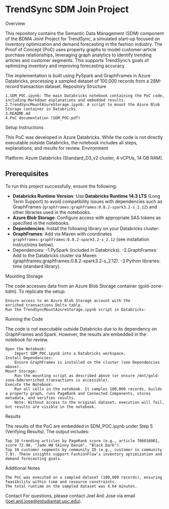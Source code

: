 # TrendSync SDM Join Project
Overview

This repository contains the Semantic Data Management (SDM) component of the BDMA Joint Project for TrendSync, a simulated start-up focused on inventory optimization and demand forecasting in the fashion industry. The Proof of Concept (PoC) uses property graphs to model customer-article purchase relationships, leveraging graph analytics to identify trending articles and customer segments. This supports TrendSync’s goals of optimizing inventory and improving forecasting accuracy.

The implementation is built using PySpark and GraphFrames in Azure Databricks, processing a sampled dataset of 100,000 records from a 28M-record transaction dataset.
Repository Structure

    1.SDM_POC.ipynb: The main Databricks notebook containing the PoC code, including Markdown explanations and embedded results.
    2.TrendSyncMountAzureStorage.ipynb: A script to mount the Azure Blob Storage container in Databricks.
    3.README.md
    4.PoC documentation (SDM_POC.pdf)

Setup Instructions

This PoC was developed in Azure Databricks. While the code is not directly executable outside Databricks, the notebook includes all steps, explanations, and results for review.
Environment

Platform: Azure Databricks (Standard_D3_v2 cluster, 4 vCPUs, 14 GB RAM).
## Prerequisites
To run this project successfully, ensure the following:
- **Databricks Runtime Version**: Use **Databricks Runtime 14.3 LTS** (Long Term Support) to avoid compatibility issues with dependencies such as GraphFrames (`graphframes:graphframes:0.8.2-spark3.2-s_2.12`) and other libraries used in the notebooks.
- **Azure Blob Storage**: Configure access with appropriate SAS tokens as specified in the notebooks.
- **Dependencies**: Install the following library on your Databricks cluster:
- **GraphFrames**: Add via Maven with coordinates `graphframes:graphframes:0.8.2-spark3.2-s_2.12` (see installation instructions below).
- Dependencies:
  -1.PySpark (included in Databricks).
  -2.GraphFrames: Add to the Databricks cluster via Maven (graphframes:graphframes:0.8.2-spark3.2-s_2.12).
  -3.Python libraries: time (standard library).

Mounting Storage

The code accesses data from an Azure Blob Storage container (gold-zone-bdm). To replicate the setup:

    Ensure access to an Azure Blob Storage account with the enriched_transactions Delta table.
    Run the TrendSyncMountAzureStorage.ipynb script in Databricks:


Running the Code

The code is not executable outside Databricks due to its dependency on GraphFrames and Spark. However, the results are embedded in the notebook for review.

    Open the Notebook:
        Import SDM_POC.ipynb into a Databricks workspace.
    Install Dependencies:
        Ensure GraphFrames is installed on the cluster (see Dependencies above).
    Mount Storage:
        Run the mounting script as described above (or ensure /mnt/gold-zone-bdm/enriched_transactions is accessible).
    Execute the Notebook:
        Run all cells in the notebook. It samples 100,000 records, builds a property graph, runs PageRank and Connected Components, stores metadata, and verifies results.
        Note: Without access to the original dataset, execution will fail, but results are visible in the notebook.

Results

The results of the PoC are embedded in SDM_POC.ipynb under Step 5 (Verifying Results). The output includes:

    Top 10 trending articles by PageRank score (e.g., article 706016001, score 72.90, "Jade HW Skinny Denim", "Black Dark").
    Top 10 customer segments by community ID (e.g., customer in community 7.0). These insights support FashionFlow’s inventory optimization and demand forecasting goals.

Additional Notes

    The PoC was executed on a sampled dataset (100,000 records), ensuring feasibility within time and resource constraints.
    The total runtime on the sampled dataset was 4.64 minutes.

Contact
For questions, please contact Joel Anil Jose via email (joel.anil.jose@estudiantat.upc.edu).
